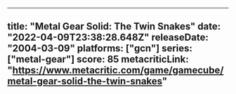 
---
title: "Metal Gear Solid: The Twin Snakes"
date: "2022-04-09T23:38:28.648Z"
releaseDate: "2004-03-09"
platforms: ["gcn"]
series: ["metal-gear"]
score: 85
metacriticLink: "https://www.metacritic.com/game/gamecube/metal-gear-solid-the-twin-snakes"
---
